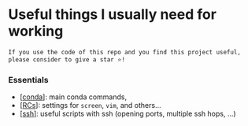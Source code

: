 # Useful things I usually need for working

```bash
If you use the code of this repo and you find this project useful, 
please consider to give a star ⭐!
```

### Essentials
- [[conda](https://github.com/guglielmocamporese/useful/blob/main/conda.md)]: main conda commands,
- [[RCs](https://github.com/guglielmocamporese/useful/blob/main/rc.md)]: settings for `screen`, `vim`, and others...
- [[ssh](https://github.com/guglielmocamporese/useful/blob/main/ssh.md)]: useful scripts with ssh (opening ports, multiple ssh hops, ...)
